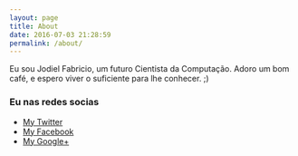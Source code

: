 ```yaml
---
layout: page
title: About
date: 2016-07-03 21:28:59
permalink: /about/
---
```

 
Eu sou Jodiel Fabricio, um futuro Cientista da Computação.
Adoro um bom café, e espero viver o suficiente para lhe conhecer. ;)

### Eu nas redes socias

- [My Twitter](https://twitter.com/sjodiel)
- [My Facebook](https://facebook.com/sjodiel)
- [My Google+](https://plus.google.com/+JodielFabricio)

